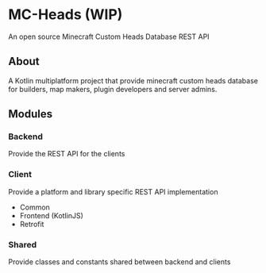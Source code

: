 # MC-Heads (WIP)
An open source Minecraft Custom Heads Database REST API

## About
A Kotlin multiplatform project that provide minecraft custom heads database for builders, map makers, plugin developers and server admins. 

## Modules

### Backend
Provide the REST API for the clients

### Client
Provide a platform and library specific REST API implementation

- Common
- Frontend (KotlinJS)
- Retrofit

### Shared
Provide classes and constants shared between backend and clients
